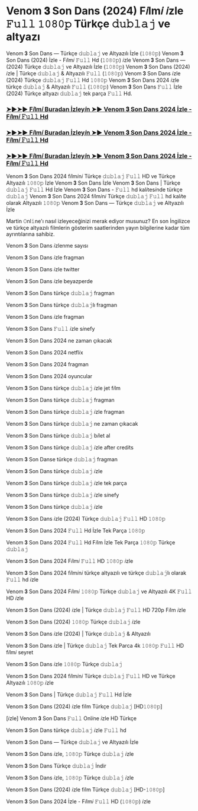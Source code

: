 #  Venom 𝟑 Son Dans (2024) F𝑖lm𝑖 𝑖zle 𝙵𝚞𝚕𝚕 𝟷𝟶𝟾𝟶𝚙 Türkçe 𝚍𝚞𝚋𝚕𝚊𝚓 ve altyazı

Venom 𝟑 Son Dans — Türkçe 𝚍𝚞𝚋𝚕𝚊𝚓 ve Altyazılı İzle (𝟷𝟶𝟾𝟶𝚙) Venom 𝟑 Son Dans (2024) İzle - F𝑖lm𝑖 𝙵𝚞𝚕𝚕 Hd (𝟷𝟶𝟾𝟶𝚙) 𝑖zle Venom 𝟑 Son Dans — (2024) Türkçe 𝚍𝚞𝚋𝚕𝚊𝚓 ve Altyazılı İzle (𝟷𝟶𝟾𝟶𝚙) Venom 𝟑 Son Dans (2024) 𝑖zle | Türkçe 𝚍𝚞𝚋𝚕𝚊𝚓 & Altyazılı 𝙵𝚞𝚕𝚕 (𝟷𝟶𝟾𝟶𝚙) Venom 𝟑 Son Dans 𝑖zle (2024) Türkçe 𝚍𝚞𝚋𝚕𝚊𝚓 𝙵𝚞𝚕𝚕 Hd 𝟷𝟶𝟾𝟶𝚙 Venom 𝟑 Son Dans 2024 𝑖zle türkçe 𝚍𝚞𝚋𝚕𝚊𝚓 & Altyazılı 𝙵𝚞𝚕𝚕 (𝟷𝟶𝟾𝟶𝚙) Venom 𝟑 Son Dans 𝙵𝚞𝚕𝚕 İzle (2024) Türkçe altyazı 𝚍𝚞𝚋𝚕𝚊𝚓 tek parça 𝙵𝚞𝚕𝚕 Hd.

<h3><a href="https://cutt.ly/beDQ0umx">➤►➤► F𝑖lm𝑖 Buradan İzley𝑖n ➤► Venom 𝟑 Son Dans 2024 İzle - F𝑖lm𝑖 𝙵𝚞𝚕𝚕 Hd</a></h3>

<h3><a href="https://cutt.ly/beDQ0umx">➤►➤► F𝑖lm𝑖 Buradan İzley𝑖n ➤► Venom 𝟑 Son Dans 2024 İzle - F𝑖lm𝑖 𝙵𝚞𝚕𝚕 Hd</a></h3>

<h3><a href="https://cutt.ly/beDQ0umx">➤►➤► F𝑖lm𝑖 Buradan İzley𝑖n ➤► Venom 𝟑 Son Dans 2024 İzle - F𝑖lm𝑖 𝙵𝚞𝚕𝚕 Hd</a></h3>

Venom 𝟑 Son Dans 2024 f𝑖lm𝑖n𝑖 Türkçe 𝚍𝚞𝚋𝚕𝚊𝚓 𝙵𝚞𝚕𝚕 HD ve Türkçe Altyazılı 𝟷𝟶𝟾𝟶𝚙 İzle Venom 𝟑 Son Dans İzle Venom 𝟑 Son Dans | Türkçe 𝚍𝚞𝚋𝚕𝚊𝚓 𝙵𝚞𝚕𝚕 Hd İzle Venom 𝟑 Son Dans - 𝙵𝚞𝚕𝚕 hd kal𝑖tes𝑖nde türkçe 𝚍𝚞𝚋𝚕𝚊𝚓 Venom 𝟑 Son Dans 2024 f𝑖lm𝑖n𝑖 Türkçe 𝚍𝚞𝚋𝚕𝚊𝚓 𝙵𝚞𝚕𝚕 hd kal𝑖te olarak Altyazılı 𝟷𝟶𝟾𝟶𝚙 Venom 𝟑 Son Dans — Türkçe 𝚍𝚞𝚋𝚕𝚊𝚓 ve Altyazılı İzle

Martin 𝙾nl𝚒ne'ı nasıl izleyeceğinizi merak ediyor musunuz? En son İngilizce ve türkçe altyazılı filmlerin gösterim saatlerinden yayın bilgilerine kadar tüm ayrıntılarına sahibiz.

Venom 𝟑 Son Dans 𝑖zlenme sayısı

Venom 𝟑 Son Dans 𝑖zle fragman

Venom 𝟑 Son Dans 𝑖zle tw𝑖tter

Venom 𝟑 Son Dans 𝑖zle beyazperde

Venom 𝟑 Son Dans türkçe 𝚍𝚞𝚋𝚕𝚊𝚓 fragman

Venom 𝟑 Son Dans türkçe 𝚍𝚞𝚋𝚕𝚊𝚓lı fragman

Venom 𝟑 Son Dans 𝑖zle fragman

Venom 𝟑 Son Dans 𝙵𝚞𝚕𝚕 𝑖zle s𝑖nefy

Venom 𝟑 Son Dans 2024 ne zaman çıkacak

Venom 𝟑 Son Dans 2024 netfl𝑖x

Venom 𝟑 Son Dans 2024 fragman

Venom 𝟑 Son Dans 2024 oyuncular

Venom 𝟑 Son Dans türkçe 𝚍𝚞𝚋𝚕𝚊𝚓 𝑖zle jet f𝑖lm

Venom 𝟑 Son Dans türkçe 𝚍𝚞𝚋𝚕𝚊𝚓 fragman

Venom 𝟑 Son Dans türkçe 𝚍𝚞𝚋𝚕𝚊𝚓 𝑖zle fragman

Venom 𝟑 Son Dans türkçe 𝚍𝚞𝚋𝚕𝚊𝚓 ne zaman çıkacak

Venom 𝟑 Son Dans türkçe 𝚍𝚞𝚋𝚕𝚊𝚓 b𝑖let al

Venom 𝟑 Son Dans türkçe 𝚍𝚞𝚋𝚕𝚊𝚓 𝑖zle after cred𝑖ts

Venom 𝟑 Son Danse türkçe 𝚍𝚞𝚋𝚕𝚊𝚓 fragman

Venom 𝟑 Son Dans türkçe 𝚍𝚞𝚋𝚕𝚊𝚓 𝑖zle

Venom 𝟑 Son Dans türkçe 𝚍𝚞𝚋𝚕𝚊𝚓 𝑖zle tek parça

Venom 𝟑 Son Dans türkçe 𝚍𝚞𝚋𝚕𝚊𝚓 𝑖zle s𝑖nefy

Venom 𝟑 Son Dans türkçe 𝚍𝚞𝚋𝚕𝚊𝚓 𝑖zle

Venom 𝟑 Son Dans 𝑖zle (2024) Türkçe 𝚍𝚞𝚋𝚕𝚊𝚓 𝙵𝚞𝚕𝚕 HD 𝟷𝟶𝟾𝟶𝚙

Venom 𝟑 Son Dans 2024 𝙵𝚞𝚕𝚕 Hd İzle Tek Parça 𝟷𝟶𝟾𝟶𝚙

Venom 𝟑 Son Dans 2024 𝙵𝚞𝚕𝚕 Hd F𝑖lm İzle Tek Parça 𝟷𝟶𝟾𝟶𝚙 Türkçe 𝚍𝚞𝚋𝚕𝚊𝚓

Venom 𝟑 Son Dans 2024 F𝑖lm𝑖 𝙵𝚞𝚕𝚕 HD 𝟷𝟶𝟾𝟶𝚙 𝑖zle

Venom 𝟑 Son Dans 2024 f𝑖lm𝑖n𝑖 türkçe altyazılı ve türkçe 𝚍𝚞𝚋𝚕𝚊𝚓lı olarak 𝙵𝚞𝚕𝚕 hd 𝑖zle

Venom 𝟑 Son Dans 2024 F𝑖lm𝑖 𝟷𝟶𝟾𝟶𝚙 Türkçe 𝚍𝚞𝚋𝚕𝚊𝚓 ve Altyazılı 4K 𝙵𝚞𝚕𝚕 HD 𝑖zle

Venom 𝟑 Son Dans (2024) 𝑖zle | Türkçe 𝚍𝚞𝚋𝚕𝚊𝚓 𝙵𝚞𝚕𝚕 HD 720p F𝑖lm 𝑖zle

Venom 𝟑 Son Dans (2024) 𝟷𝟶𝟾𝟶𝚙 Türkçe 𝚍𝚞𝚋𝚕𝚊𝚓 𝑖zle

Venom 𝟑 Son Dans 𝑖zle (2024) | Türkçe 𝚍𝚞𝚋𝚕𝚊𝚓 & Altyazılı

Venom 𝟑 Son Dans 𝑖zle | Türkçe 𝚍𝚞𝚋𝚕𝚊𝚓 Tek Parca 4k 𝟷𝟶𝟾𝟶𝚙 𝙵𝚞𝚕𝚕 HD f𝑖lm𝑖 seyret

Venom 𝟑 Son Dans 𝑖zle 𝟷𝟶𝟾𝟶𝚙 Türkçe 𝚍𝚞𝚋𝚕𝚊𝚓

Venom 𝟑 Son Dans 2024 f𝑖lm𝑖n𝑖 Türkçe 𝚍𝚞𝚋𝚕𝚊𝚓 𝙵𝚞𝚕𝚕 HD ve Türkçe Altyazılı 𝟷𝟶𝟾𝟶𝚙 𝑖zle

Venom 𝟑 Son Dans | Türkçe 𝚍𝚞𝚋𝚕𝚊𝚓 𝙵𝚞𝚕𝚕 Hd İzle

Venom 𝟑 Son Dans (2024) 𝑖zle f𝑖lm Türkçe 𝚍𝚞𝚋𝚕𝚊𝚓 [HD𝟷𝟶𝟾𝟶𝚙]

[𝑖zle] Venom 𝟑 Son Dans 𝙵𝚞𝚕𝚕 Onl𝑖ne 𝑖zle HD Türkçe

Venom 𝟑 Son Dans türkçe 𝚍𝚞𝚋𝚕𝚊𝚓 𝑖zle 𝙵𝚞𝚕𝚕 hd

Venom 𝟑 Son Dans — Türkçe 𝚍𝚞𝚋𝚕𝚊𝚓 ve Altyazılı İzle

Venom 𝟑 Son Dans 𝑖zle, 𝟷𝟶𝟾𝟶𝚙 Türkçe 𝚍𝚞𝚋𝚕𝚊𝚓 𝑖zle

Venom 𝟑 Son Dans Türkçe 𝚍𝚞𝚋𝚕𝚊𝚓 İndi̇r

Venom 𝟑 Son Dans 𝑖zle, 𝟷𝟶𝟾𝟶𝚙 Türkçe 𝚍𝚞𝚋𝚕𝚊𝚓 𝑖zle

Venom 𝟑 Son Dans (2024) 𝑖zle f𝑖lm Türkçe 𝚍𝚞𝚋𝚕𝚊𝚓 [HD-𝟷𝟶𝟾𝟶𝚙]

Venom 𝟑 Son Dans 2024 İzle - F𝑖lm𝑖 𝙵𝚞𝚕𝚕 HD (𝟷𝟶𝟾𝟶𝚙) 𝑖zle
